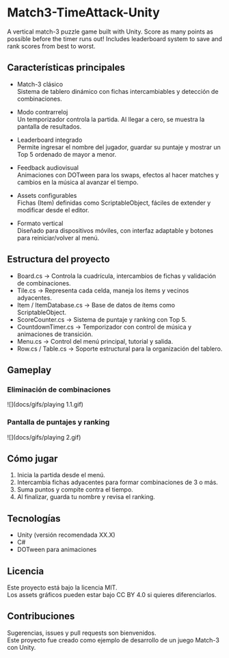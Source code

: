 # Match3-TimeAttack-Unity
A vertical match-3 puzzle game built with Unity. Score as many points as possible before the timer runs out! Includes leaderboard system to save and rank scores from best to worst.

## Características principales

- Match-3 clásico  
  Sistema de tablero dinámico con fichas intercambiables y detección de combinaciones.

- Modo contrarreloj  
  Un temporizador controla la partida. Al llegar a cero, se muestra la pantalla de resultados.

- Leaderboard integrado  
  Permite ingresar el nombre del jugador, guardar su puntaje y mostrar un Top 5 ordenado de mayor a menor.

- Feedback audiovisual  
  Animaciones con DOTween para los swaps, efectos al hacer matches y cambios en la música al avanzar el tiempo.

- Assets configurables  
  Fichas (Item) definidas como ScriptableObject, fáciles de extender y modificar desde el editor.

- Formato vertical  
  Diseñado para dispositivos móviles, con interfaz adaptable y botones para reiniciar/volver al menú.

## Estructura del proyecto

- Board.cs → Controla la cuadrícula, intercambios de fichas y validación de combinaciones.  
- Tile.cs → Representa cada celda, maneja los ítems y vecinos adyacentes.  
- Item / ItemDatabase.cs → Base de datos de ítems como ScriptableObject.  
- ScoreCounter.cs → Sistema de puntaje y ranking con Top 5.  
- CountdownTimer.cs → Temporizador con control de música y animaciones de transición.  
- Menu.cs → Control del menú principal, tutorial y salida.  
- Row.cs / Table.cs → Soporte estructural para la organización del tablero.

## Gameplay

### Eliminación de combinaciones
![](docs/gifs/playing 1.1.gif)

### Pantalla de puntajes y ranking
![](docs/gifs/playing 2.gif)

## Cómo jugar

1. Inicia la partida desde el menú.  
2. Intercambia fichas adyacentes para formar combinaciones de 3 o más.  
3. Suma puntos y compite contra el tiempo.  
4. Al finalizar, guarda tu nombre y revisa el ranking.  

## Tecnologías

- Unity (versión recomendada XX.X)  
- C#  
- DOTween para animaciones  

## Licencia

Este proyecto está bajo la licencia MIT.  
Los assets gráficos pueden estar bajo CC BY 4.0 si quieres diferenciarlos.  

## Contribuciones

Sugerencias, issues y pull requests son bienvenidos.  
Este proyecto fue creado como ejemplo de desarrollo de un juego Match-3 con Unity.

